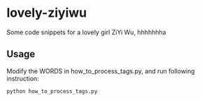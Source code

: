 # lovely-ziyiwu
Some code snippets for a lovely girl ZiYi Wu, hhhhhhha

## Usage
Modify the WORDS in how\_to\_process\_tags.py, and run following instruction: 
```
python how_to_process_tags.py
```
